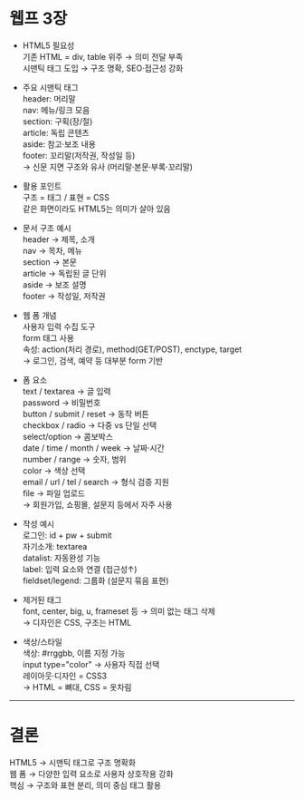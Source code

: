 # 웹프 3장

- HTML5 필요성  
  기존 HTML = div, table 위주 → 의미 전달 부족  
  시맨틱 태그 도입 → 구조 명확, SEO·접근성 강화

- 주요 시맨틱 태그  
  header: 머리말  
  nav: 메뉴/링크 모음  
  section: 구획(장/절)  
  article: 독립 콘텐츠  
  aside: 참고·보조 내용  
  footer: 꼬리말(저작권, 작성일 등)  
  → 신문 지면 구조와 유사 (머리말·본문·부록·꼬리말)

- 활용 포인트  
  구조 = 태그 / 표현 = CSS  
  같은 화면이라도 HTML5는 의미가 살아 있음

- 문서 구조 예시  
  header → 제목, 소개  
  nav → 목차, 메뉴  
  section → 본문  
  article → 독립된 글 단위  
  aside → 보조 설명  
  footer → 작성일, 저작권

- 웹 폼 개념  
  사용자 입력 수집 도구  
  form 태그 사용  
  속성: action(처리 경로), method(GET/POST), enctype, target  
  → 로그인, 검색, 예약 등 대부분 form 기반

- 폼 요소  
  text / textarea → 글 입력  
  password → 비밀번호  
  button / submit / reset → 동작 버튼  
  checkbox / radio → 다중 vs 단일 선택  
  select/option → 콤보박스  
  date / time / month / week → 날짜·시간  
  number / range → 숫자, 범위  
  color → 색상 선택  
  email / url / tel / search → 형식 검증 지원  
  file → 파일 업로드  
  → 회원가입, 쇼핑몰, 설문지 등에서 자주 사용

- 작성 예시  
  로그인: id + pw + submit  
  자기소개: textarea  
  datalist: 자동완성 기능  
  label: 입력 요소와 연결 (접근성↑)  
  fieldset/legend: 그룹화 (설문지 묶음 표현)

- 제거된 태그  
  font, center, big, u, frameset 등 → 의미 없는 태그 삭제  
  → 디자인은 CSS, 구조는 HTML

- 색상/스타일  
  색상: #rrggbb, 이름 지정 가능  
  input type="color" → 사용자 직접 선택  
  레이아웃·디자인 = CSS3  
  → HTML = 뼈대, CSS = 옷차림
---

# 결론
HTML5 → 시맨틱 태그로 구조 명확화  
웹 폼 → 다양한 입력 요소로 사용자 상호작용 강화  
핵심 → 구조와 표현 분리, 의미 중심 태그 활용
